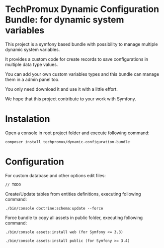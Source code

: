 # TechPromux Dynamic Configuration Bundle: for dynamic system variables

This project is a symfony based bundle with possibility to manage multiple dynamic system variables.

It provides a custom code for create records to save configurations in multiple data type values. 

You can add your own custom variables types and this bundle can manage them in a admin panel too.  

You only need download it and use it with a little effort. 

We hope that this project contribute to your work with Symfony.

# Instalation

Open a console in root project folder and execute following command:

    composer install techpromux/dynamic-configuration-bundle

# Configuration

For custom database and other options edit files:

	// TODO

Create/Update tables from entities definitions, executing following command:

    ./bin/console doctrine:schema:update --force


Force bundle to copy all assets in public folder, executing following command:

    ./bin/console assets:install web (for Symfony <= 3.3)

    ./bin/console assets:install public (for Symfony >= 3.4)
